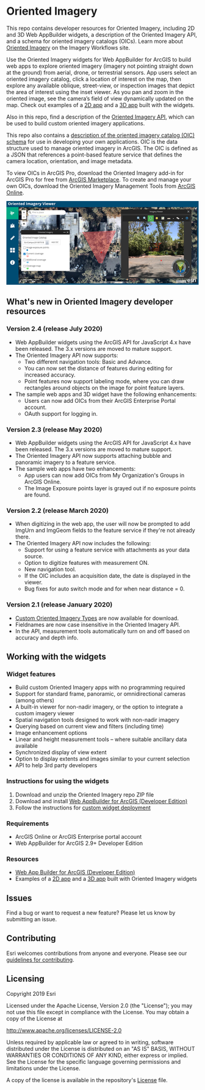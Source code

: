 # Oriented Imagery

This repo contains developer resources for Oriented Imagery, including 2D and 3D Web AppBuilder widgets, a description of the Oriented Imagery API, and a schema for oriented imagery catalogs (OICs). Learn more about [Oriented Imagery](https://doc.arcgis.com/en/imagery/workflows/resources/managing-and-visualizing-oriented-imagery.htm) on the Imagery Workflows site.

Use the Oriented Imagery widgets for Web AppBuilder for ArcGIS to build web apps to explore oriented imagery (imagery not pointing straight down at the ground) from aerial, drone, or terrestrial sensors. App users select an oriented imagery catalog, click a location of interest on the map, then explore any available oblique, street-view, or inspection images that depict the area of interest using the inset viewer. As you pan and zoom in the oriented image, see the camera’s field of view dynamically updated on the map. Check out examples of a [2D app](https://oi1.img.arcgis.com/app/index.html) and a [3D app](https://oi1.img.arcgis.com/app3D/index.html) built with the widgets.

Also in this repo, find a description of the [Oriented Imagery API](OrientedImagery_API.pdf), which can be used to build custom oriented imagery applications. 

This repo also contains a [description of the oriented imagery catalog (OIC) schema](OrientedImageryCatalog_Schema.pdf) for use in developing your own applications. OIC is the data structure used to manage oriented imagery in ArcGIS. The OIC is defined as a JSON that references a point-based feature service that defines the camera location, orientation, and image metadata. 

To view OICs in ArcGIS Pro, download the Oriented Imagery add-in for ArcGIS Pro for free from [ArcGIS Marketplace](https://marketplace.arcgis.com/listing.html?id=19b5028e59c141239d0a262117639f81). To create and manage your own OICs, download the Oriented Imagery Management Tools from [ArcGIS Online](https://www.arcgis.com/home/item.html?id=36ee0bbedca64a5a8b68d7c69ab51728).

![App](OrientedImageryExampleApp.png)


## What's new in Oriented Imagery developer resources

### Version 2.4 (release July 2020)

* Web AppBuilder widgets using the ArcGIS API for JavaScript 4.x have been released. The 3.x versions are moved to mature support.
* The Oriented Imagery API now supports: 
    - Two different navigation tools: Basic and Advance.
	- You can now set the distance of features during editing for increased accuracy.
	- Point features now support labeling mode, where you can draw rectangles around objects on the image for point feature layers. 
* The sample web apps and 3D widget have the following enhancements:
	- Users can now add OICs from their ArcGIS Enterprise Portal account.
	- OAuth support for logging in.

### Version 2.3 (release May 2020)

* Web AppBuilder widgets using the ArcGIS API for JavaScript 4.x have been released. The 3.x versions are moved to mature support.
* The Oriented Imagery API now supports attaching bubble and panoramic imagery to a feature service.
* The sample web apps have two enhancements:
	- App users can now add OICs from My Organization's Groups in ArcGIS Online. 
	- The Image Exposure points layer is grayed out if no exposure points are found.

### Version 2.2 (release March 2020)

* When digitizing in the web app, the user will now be prompted to add ImgUrn and ImgGeom fields to the feature service if they're not already there.
* The Oriented Imagery API now includes the following:
	- Support for using a feature service with attachments as your data source.
	- Option to digitize features with measurement ON.
	- New navigation tool.
	- If the OIC includes an acquisition date, the date is displayed in the viewer.
	- Bug fixes for auto switch mode and for when near distance = 0.

### Version 2.1 (release January 2020)

* [Custom Oriented Imagery Types](https://github.com/Esri/oriented-imagery/tree/master/CustomTypes) are now available for download.
* Fieldnames are now case insensitive in the Oriented Imagery API.
* In the API, measurement tools automatically turn on and off based on accuracy and depth info.

## Working with the widgets

### Widget features

* Build custom Oriented Imagery apps with no programming required
* Support for standard frame, panoramic, or omnidirectional cameras (among others) 
* A built-in viewer for non-nadir imagery, or the option to integrate a custom imagery viewer
* Spatial navigation tools designed to work with non-nadir imagery
* Querying based on current view and filters (including time)
* Image enhancement options
* Linear and height measurement tools – where suitable ancillary data available
* Synchronized display of view extent
* Option to display extents and images similar to your current selection
* API to help 3rd party developers


### Instructions for using the widgets

1. Download and unzip the Oriented Imagery repo ZIP file
2. Download and install [Web AppBuilder for ArcGIS (Developer Edition)](https://developers.arcgis.com/web-appbuilder/guide/getstarted.htm)
3. Follow the instructions for [custom widget deployment](https://developers.arcgis.com/web-appbuilder/guide/deploy-custom-widget-and-theme.htm) 

### Requirements

* ArcGIS Online or ArcGIS Enterprise portal account
* Web AppBuilder for ArcGIS 2.9+ Developer Edition

### Resources

* [Web App Builder for ArcGIS (Developer Edition)](https://developers.arcgis.com/web-appbuilder/)
* Examples of a [2D app](https://oi1.img.arcgis.com/app/index.html) and a [3D app](https://oi1.img.arcgis.com/app3D/index.html) built with Oriented Imagery widgets

## Issues

Find a bug or want to request a new feature?  Please let us know by submitting an issue.

## Contributing

Esri welcomes contributions from anyone and everyone. Please see our [guidelines for contributing](https://github.com/esri/contributing).

## Licensing
Copyright 2019 Esri

Licensed under the Apache License, Version 2.0 (the "License");
you may not use this file except in compliance with the License.
You may obtain a copy of the License at

   http://www.apache.org/licenses/LICENSE-2.0

Unless required by applicable law or agreed to in writing, software
distributed under the License is distributed on an "AS IS" BASIS,
WITHOUT WARRANTIES OR CONDITIONS OF ANY KIND, either express or implied.
See the License for the specific language governing permissions and
limitations under the License.

A copy of the license is available in the repository's [License](LICENSE?raw=true) file.



